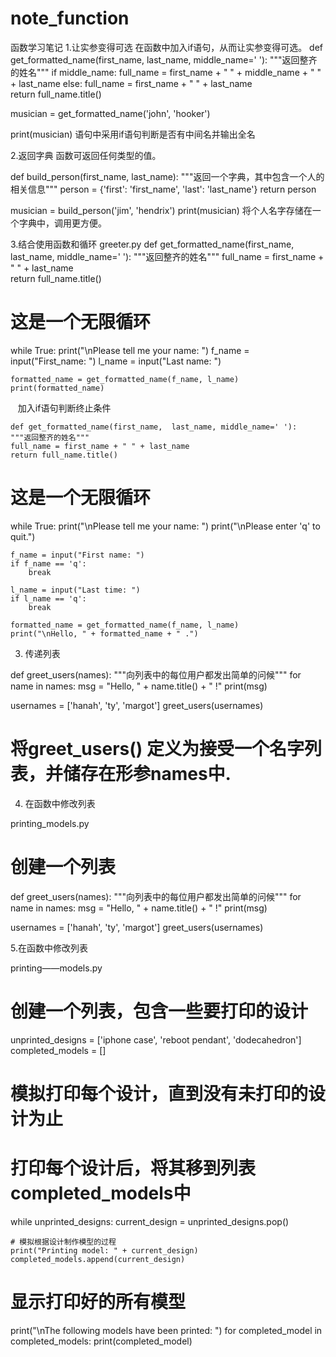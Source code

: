# note_function
函数学习笔记
1.让实参变得可选
  在函数中加入if语句，从而让实参变得可选。
  def get_formatted_name(first_name,  last_name, middle_name=' '):
    """返回整齐的姓名"""
    if middle_name:
        full_name = first_name + " " + middle_name + " " + last_name
    else:
        full_name = first_name + " " + last_name   
    return full_name.title()


musician = get_formatted_name('john', 'hooker')

print(musician)
语句中采用if语句判断是否有中间名并输出全名


2.返回字典
  函数可返回任何类型的值。
  
def build_person(first_name, last_name):
    """返回一个字典，其中包含一个人的相关信息"""
    person = {'first': 'first_name', 'last': 'last_name'}
    return person

musician = build_person('jim', 'hendrix')
print(musician)
将个人名字存储在一个字典中，调用更方便。


3.结合使用函数和循环
greeter.py
def get_formatted_name(first_name,  last_name, middle_name=' '):
    """返回整齐的姓名"""
    full_name = first_name + " " + last_name   
    return full_name.title()


# 这是一个无限循环
while True:
    print("\nPlease tell me your name: ")
    f_name = input("First_name: ")
    l_name = input("Last name: ")

    formatted_name = get_formatted_name(f_name, l_name)
    print(formatted_name)
    
    
    加入if语句判断终止条件
    
    
    def get_formatted_name(first_name,  last_name, middle_name=' '):
    """返回整齐的姓名"""
    full_name = first_name + " " + last_name   
    return full_name.title()


# 这是一个无限循环
while True:
    print("\nPlease tell me your name: ")
    print("\nPlease enter 'q' to quit.")

    f_name = input("First name: ")
    if f_name == 'q':
        break

    l_name = input("Last time: ")
    if l_name == 'q':
        break

    formatted_name = get_formatted_name(f_name, l_name)
    print("\nHello, " + formatted_name + " .")

 
3. 传递列表

def greet_users(names):
    """向列表中的每位用户都发出简单的问候"""
    for name in names:
        msg = "Hello, " + name.title() + " !"
        print(msg)

usernames = ['hanah', 'ty', 'margot']
greet_users(usernames)
# 将greet_users() 定义为接受一个名字列表，并储存在形参names中.

4. 在函数中修改列表

printing_models.py

# 创建一个列表
def greet_users(names):
    """向列表中的每位用户都发出简单的问候"""
    for name in names:
        msg = "Hello, " + name.title() + " !"
        print(msg)

usernames = ['hanah', 'ty', 'margot']
greet_users(usernames)


5.在函数中修改列表

printing——models.py
# 创建一个列表，包含一些要打印的设计
unprinted_designs = ['iphone case', 'reboot pendant', 'dodecahedron']
completed_models = []


# 模拟打印每个设计，直到没有未打印的设计为止
#  打印每个设计后，将其移到列表completed_models中
while unprinted_designs:
    current_design = unprinted_designs.pop()

    # 模拟根据设计制作模型的过程
    print("Printing model: " + current_design)
    completed_models.append(current_design)


# 显示打印好的所有模型
print("\nThe following models have been printed: ")
for completed_model in completed_models:
    print(completed_model)


